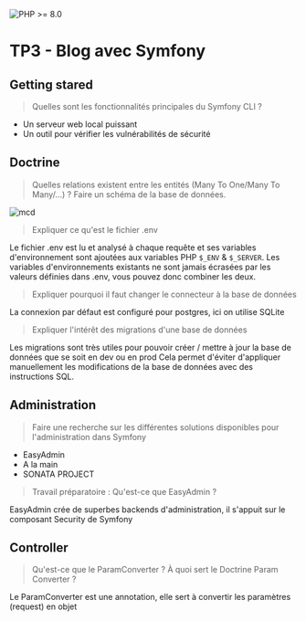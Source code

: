 ![PHP >= 8.0](https://img.shields.io/badge/php-%3E%3D%208.0-8892BF.svg)

# TP3 - Blog avec Symfony

## Getting stared

> Quelles sont les fonctionnalités principales du Symfony CLI ?

- Un serveur web local puissant
- Un outil pour vérifier les vulnérabilités de sécurité

## Doctrine
> Quelles relations existent entre les entités (Many To One/Many To Many/...) ?
Faire un schéma de la base de données.

![mcd](https://nathan-cuvellier.fr/img/mcd_tp3.png)


> Expliquer ce qu'est le fichier .env

Le fichier .env est lu et analysé à chaque requête et ses variables d'environnement sont ajoutées aux variables PHP `$_ENV` & `$_SERVER`. Les variables d'environnements existants ne sont jamais écrasées par les valeurs définies dans .env, vous pouvez donc combiner les deux.

> Expliquer pourquoi il faut changer le connecteur à la base de données

La connexion par défaut est configuré pour postgres, ici on utilise SQLite

> Expliquer l'intérêt des migrations d'une base de données

Les migrations sont très utiles pour pouvoir créer / mettre à jour la base de données que se soit en dev ou en prod
Cela permet d'éviter d'appliquer manuellement les modifications de la base de données avec des instructions SQL.

## Administration

> Faire une recherche sur les différentes solutions disponibles pour l'administration dans Symfony

- EasyAdmin
- A la main
- SONATA PROJECT

> Travail préparatoire : Qu'est-ce que EasyAdmin ?

EasyAdmin crée de superbes backends d'administration, il s'appuit sur le composant Security de Symfony

## Controller

> Qu'est-ce que le ParamConverter ? À quoi sert le Doctrine Param Converter ?

Le ParamConverter est une annotation, elle sert à convertir les paramètres (request) en objet
